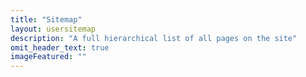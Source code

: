 ```yaml
---
title: "Sitemap"
layout: usersitemap
description: "A full hierarchical list of all pages on the site"
omit_header_text: true
imageFeatured: ""
---
```


